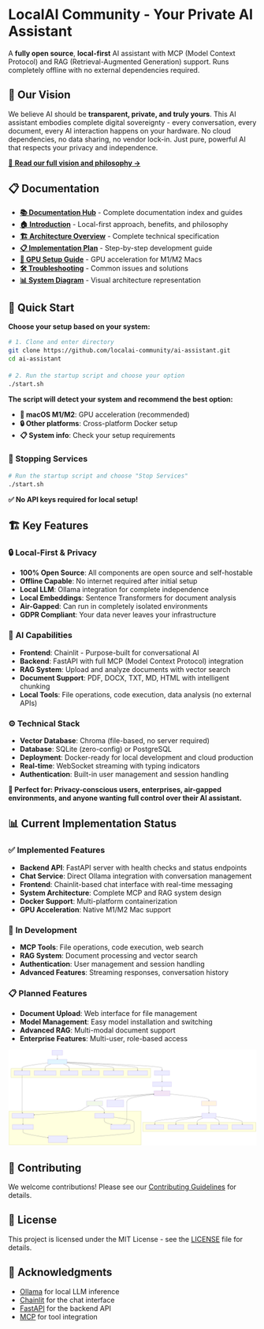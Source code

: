 # LocalAI Community - Your Private AI Assistant

A **fully open source**, **local-first** AI assistant with MCP (Model Context Protocol) and RAG (Retrieval-Augmented Generation) support. Runs completely offline with no external dependencies required.

## 🎯 Our Vision

We believe AI should be **transparent, private, and truly yours**. This AI assistant embodies complete digital sovereignty - every conversation, every document, every AI interaction happens on your hardware. No cloud dependencies, no data sharing, no vendor lock-in. Just pure, powerful AI that respects your privacy and independence.

[📖 **Read our full vision and philosophy →**](docs/INTRODUCTION.md)

## 📋 Documentation

- **[📚 Documentation Hub](docs/README.md)** - Complete documentation index and guides
- **[🏠 Introduction](docs/INTRODUCTION.md)** - Local-first approach, benefits, and philosophy
- **[🏗️ Architecture Overview](docs/ARCHITECTURE.md)** - Complete technical specification
- **[📋 Implementation Plan](docs/IMPLEMENTATION_PLAN.md)** - Step-by-step development guide
- **[🍎 GPU Setup Guide](docs/GPU_SETUP.md)** - GPU acceleration for M1/M2 Macs
- **[🛠️ Troubleshooting](docs/TROUBLESHOOTING.md)** - Common issues and solutions
- **[📊 System Diagram](docs/img/architecture-diagram.svg)** - Visual architecture representation

## 🚀 Quick Start

**Choose your setup based on your system:**

```bash
# 1. Clone and enter directory
git clone https://github.com/localai-community/ai-assistant.git
cd ai-assistant

# 2. Run the startup script and choose your option
./start.sh
```

**The script will detect your system and recommend the best option:**

- **🍎 macOS M1/M2**: GPU acceleration (recommended)
- **🔒 Other platforms**: Cross-platform Docker setup
- **📋 System info**: Check your setup requirements

### 🛑 Stopping Services

```bash
# Run the startup script and choose "Stop Services"
./start.sh
```

**✅ No API keys required for local setup!**

## 🏗️ Key Features

### 🔒 **Local-First & Privacy**
- **100% Open Source**: All components are open source and self-hostable
- **Offline Capable**: No internet required after initial setup
- **Local LLM**: Ollama integration for complete independence
- **Local Embeddings**: Sentence Transformers for document analysis
- **Air-Gapped**: Can run in completely isolated environments
- **GDPR Compliant**: Your data never leaves your infrastructure

### 🤖 **AI Capabilities**
- **Frontend**: Chainlit - Purpose-built for conversational AI
- **Backend**: FastAPI with full MCP (Model Context Protocol) integration
- **RAG System**: Upload and analyze documents with vector search
- **Document Support**: PDF, DOCX, TXT, MD, HTML with intelligent chunking
- **Local Tools**: File operations, code execution, data analysis (no external APIs)

### ⚙️ **Technical Stack**
- **Vector Database**: Chroma (file-based, no server required)
- **Database**: SQLite (zero-config) or PostgreSQL
- **Deployment**: Docker-ready for local development and cloud production
- **Real-time**: WebSocket streaming with typing indicators
- **Authentication**: Built-in user management and session handling

**🎯 Perfect for: Privacy-conscious users, enterprises, air-gapped environments, and anyone wanting full control over their AI assistant.**

## 📊 Current Implementation Status

### ✅ **Implemented Features**
- **Backend API**: FastAPI server with health checks and status endpoints
- **Chat Service**: Direct Ollama integration with conversation management
- **Frontend**: Chainlit-based chat interface with real-time messaging
- **System Architecture**: Complete MCP and RAG system design
- **Docker Support**: Multi-platform containerization
- **GPU Acceleration**: Native M1/M2 Mac support

### 🚧 **In Development**
- **MCP Tools**: File operations, code execution, web search
- **RAG System**: Document processing and vector search
- **Authentication**: User management and session handling
- **Advanced Features**: Streaming responses, conversation history

### 📋 **Planned Features**
- **Document Upload**: Web interface for file management
- **Model Management**: Easy model installation and switching
- **Advanced RAG**: Multi-modal document support
- **Enterprise Features**: Multi-user, role-based access

![Architecture Preview](docs/img/architecture-diagram.svg)

## 🤝 Contributing

We welcome contributions! Please see our [Contributing Guidelines](CONTRIBUTING.md) for details.

## 📄 License

This project is licensed under the MIT License - see the [LICENSE](LICENSE) file for details.

## 🙏 Acknowledgments

- [Ollama](https://ollama.ai) for local LLM inference
- [Chainlit](https://chainlit.io) for the chat interface
- [FastAPI](https://fastapi.tiangolo.com) for the backend API
- [MCP](https://modelcontextprotocol.io) for tool integration